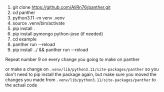 1. git clone https://github.com/AliRn76/panther.git
2. cd panther
3. python3.11 -m venv .venv
4. source .venv/bin/activate
5. pip install .
6. pip install pymongo python-jose (if needed)
7. cd example
8. panther run --reload
9. pip install ../ && panther run --reload

Repeat number 9 on every change you going to make on panther 

or make a change on `.venv/lib/python3.11/site-packages/panther` so you don't need to pip install the package again, 
but make sure you moved the changes you made from `.venv/lib/python3.11/site-packages/panther` to the actual code
